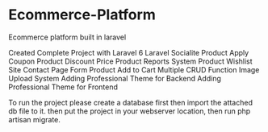 # Ecommerce-Platform
Ecommerce platform built in laravel 

Created Complete Project with Laravel 6
Laravel Socialite
Product Apply Coupon
Product Discount Price
Product Reports System
Product Wishlist
Site Contact Page Form
Product Add to Cart
Multiple CRUD Function
Image Upload System
Adding Professional Theme for Backend
Adding Professional Theme for Frontend


To run the project please create a database first then import the attached db file to it.
then put the project in your webserver location, then run php artisan migrate.
